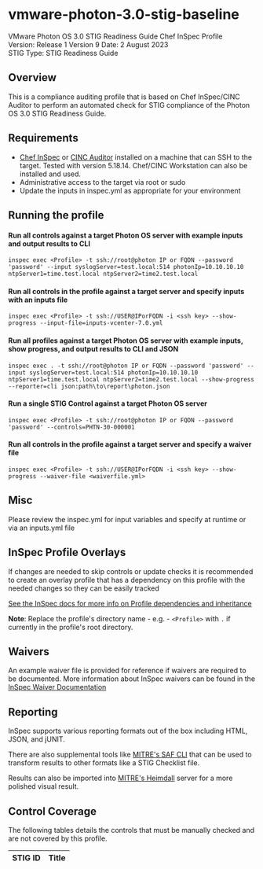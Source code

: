 # vmware-photon-3.0-stig-baseline
VMware Photon OS 3.0 STIG Readiness Guide Chef InSpec Profile  
Version: Release 1 Version 9 Date: 2 August 2023  
STIG Type: STIG Readiness Guide  

## Overview
This is a compliance auditing profile that is based on Chef InSpec/CINC Auditor to perform an automated check for STIG compliance of the Photon OS 3.0 STIG Readiness Guide.  

## Requirements

- [Chef InSpec](https://downloads.chef.io/tools/inspec) or [CINC Auditor](https://cinc.sh/start/auditor/) installed on a machine that can SSH to the target. Tested with version 5.18.14. Chef/CINC Workstation can also be installed and used.
- Administrative access to the target via root or sudo
- Update the inputs in inspec.yml as appropriate for your environment

## Running the profile

#### Run all controls against a target Photon OS server with example inputs and output results to CLI
```
inspec exec <Profile> -t ssh://root@photon IP or FQDN --password 'password' --input syslogServer=test.local:514 photonIp=10.10.10.10 ntpServer1=time.test.local ntpServer2=time2.test.local
```

#### Run all controls in the profile against a target server and specify inputs with an inputs file
```
inspec exec <Profile> -t ssh://USER@IPorFQDN -i <ssh key> --show-progress --input-file=inputs-vcenter-7.0.yml
```

#### Run all profiles against a target Photon OS server with example inputs, show progress, and output results to CLI and JSON
```
inspec exec . -t ssh://root@photon IP or FQDN --password 'password' --input syslogServer=test.local:514 photonIp=10.10.10.10 ntpServer1=time.test.local ntpServer2=time2.test.local --show-progress --reporter=cli json:path\to\report\photon.json
```

#### Run a single STIG Control against a target Photon OS server
```
inspec exec <Profile> -t ssh://root@photon IP or FQDN --password 'password' --controls=PHTN-30-000001
```

#### Run all controls in the profile against a target server and specify a waiver file 
```
inspec exec <Profile> -t ssh://USER@IPorFQDN -i <ssh key> --show-progress --waiver-file <waiverfile.yml>
```

## Misc

Please review the inspec.yml for input variables and specify at runtime or via an inputs.yml file

## InSpec Profile Overlays

If changes are needed to skip controls or update checks it is recommended to create an overlay profile that has a dependency on this profile with the needed changes so they can be easily tracked 

[See the InSpec docs for more info on Profile dependencies and inheritance](https://www.inspec.io/docs/reference/profiles/)

**Note**: Replace the profile's directory name - e.g. - `<Profile>` with `.` if currently in the profile's root directory.  

## Waivers
An example waiver file is provided for reference if waivers are required to be documented. More information about InSpec waivers can be found in the [InSpec Waiver Documentation](https://docs.chef.io/inspec/waivers/)  

## Reporting
InSpec supports various reporting formats out of the box including HTML, JSON, and jUNIT.  

There are also supplemental tools like [MITRE's SAF CLI](https://github.com/mitre/saf) that can be used to transform results to other formats like a STIG Checklist file.  

Results can also be imported into [MITRE's Heimdall](https://github.com/mitre/heimdall2) server for a more polished visual result.

## Control Coverage
The following tables details the controls that must be manually checked and are not covered by this profile.

| STIG ID | Title |
|---------|-------|
